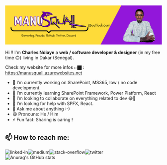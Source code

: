 [![Squall header](/img/readmeheader.png)](https://manusquall.azurewebsites.net/)


Hi !! I'm **Charles Ndiaye** a **web / software developer & designer** (in my free time 🙃) living in Dakar (Senegal).

Check my website for more infos 👉🏿 : https://manusquall.azurewebsites.net



- 🔭 I’m currently working on SharePoint, MS365, low / no code development.
- 🌱 I’m currently learning SharePoint Framework, Power Platform, React
- 👯 I’m looking to collaborate on everything related to dev 😁🤩
- 🤔 I’m looking for help with SPFX, React.
- 💬 Ask me about anything :-)
- 😄 Pronouns: He / Him
- ⚡ Fun fact: Sharing is caring !

## 📫 How to reach me:
[<img align="left" alt="linked-in" src="https://img.shields.io/badge/linkedin-%230077B5.svg?&style=for-the-badge&logo=linkedin&logoColor=white" />](https://www.linkedin.com/in/charles-emmanuel-ndiaye-a838b5148/)
[<img align="left" alt="medium" src="https://img.shields.io/badge/medium-%2312100E.svg?&style=for-the-badge&logo=medium&logoColor=white" />](https://medium.com/@manusquall)
[<img align="left" alt="stack-overflow" src="https://img.shields.io/badge/stack%20overflow-FE7A16?logo=stack-overflow&logoColor=white&style=for-the-badge" />](https://stackoverflow.com/users/12637983/manusquall)
[<img align="left" alt="twitter" src="https://img.shields.io/badge/twitter-%231DA1F2.svg?&style=for-the-badge&logo=twitter&logoColor=white" />](https://twitter.com/manusquall)
<br>
![Anurag's GitHub stats](https://github-readme-stats.vercel.app/api?username=manusquall&count_private=true)

<br>